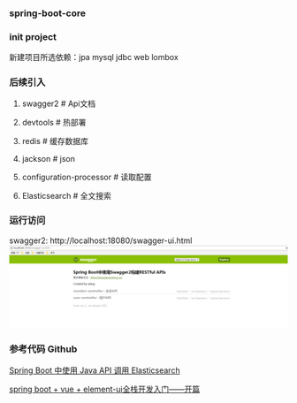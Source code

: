 ### spring-boot-core

### init project
新建项目所选依赖：jpa mysql jdbc web lombox    

### 后续引入
1. swagger2 # Api文档

2. devtools  # 热部署

3. redis  # 缓存数据库

4. jackson  # json

5. configuration-processor # 读取配置

6. Elasticsearch # 全文搜索


### 运行访问
swagger2: http://localhost:18080/swagger-ui.html
![avatar](./src/img/swagger2访问截图.png)

### 参考代码 Github

[Spring Boot 中使用 Java API 调用 Elasticsearch](https://github.com/souyunku/spring-boot-examples/tree/master/spring-boot-elasticsearch-demo)

[spring boot + vue + element-ui全栈开发入门——开篇](http://www.cnblogs.com/GoodHelper/p/8430422.html)